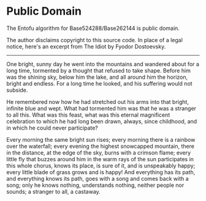 # Public Domain

The Entofu algorithm for Base524288/Base262144 is public domain.

The author disclaims copyright to this source code. In place of a legal notice, here's an excerpt from The Idiot by Fyodor Dostoevsky.

---

One bright, sunny day he went into the mountains and wandered about for a long time, tormented by a thought that refused to take shape. Before him was the shining sky, below him the lake, and all around him the horizon, bright and endless. For a long time he looked, and his suffering would not subside.

He remembered now how he had stretched out his arms into that bright, infinite blue and wept. What had tormented him was that he was a stranger to all this. What was this feast, what was this eternal magnificent celebration to which he had long been drawn, always, since childhood, and in which he could never participate?

Every morning the same bright sun rises; every morning there is a rainbow over the waterfall; every evening the highest snowcapped mountain, there in the distance, at the edge of the sky, burns with a crimson flame; every little fly that buzzes around him in the warm rays of the sun participates in this whole chorus, knows its place, is sure of it, and is unspeakably happy; every little blade of grass grows and is happy! And everything has its path, and everything knows its path, goes with a song and comes back with a song; only he knows nothing, understands nothing, neither people nor sounds; a stranger to all, a castaway.
